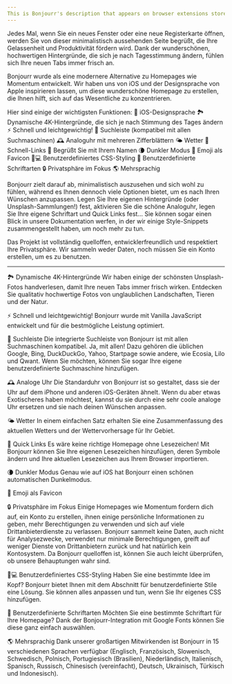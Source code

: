 ```yaml
---
This is Bonjourr's description that appears on browser extensions stores.
---
```


Jedes Mal, wenn Sie ein neues Fenster oder eine neue Registerkarte öffnen, werden Sie von dieser minimalistisch aussehenden Seite begrüßt, die Ihre Gelassenheit und Produktivität fördern wird. Dank der wunderschönen, hochwertigen Hintergründe, die sich je nach Tagesstimmung ändern, fühlen sich Ihre neuen Tabs immer frisch an.

Bonjourr wurde als eine modernere Alternative zu Homepages wie Momentum entwickelt. Wir haben uns von iOS und der Designsprache von Apple inspirieren lassen, um diese wunderschöne Homepage zu erstellen, die Ihnen hilft, sich auf das Wesentliche zu konzentrieren.

Hier sind einige der wichtigsten Funktionen:
🍏 iOS-Designsprache
🏞 Dynamische 4K-Hintergründe, die sich je nach Stimmung des Tages ändern
⚡️ Schnell und leichtgewichtig!
🔎 Suchleiste (kompatibel mit allen Suchmaschinen)
🕰 Analoguhr mit mehreren Zifferblättern
🌤 Wetter
🔗 Schnell-Links
👋 Begrüßt Sie mit Ihrem Namen
🌘 Dunkler Modus
🥖 Emoji als Favicon
🧑💻 Benutzerdefiniertes CSS-Styling
📝 Benutzerdefinierte Schriftarten
🔒 Privatsphäre im Fokus
🌎 Mehrsprachig

Bonjourr zielt darauf ab, minimalistisch auszusehen und sich wohl zu fühlen, während es Ihnen dennoch viele Optionen bietet, um es nach Ihren Wünschen anzupassen. Legen Sie Ihre eigenen Hintergründe (oder Unsplash-Sammlungen!) fest, aktivieren Sie die schöne Analoguhr, legen Sie Ihre eigene Schriftart und Quick Links fest... Sie können sogar einen Blick in unsere Dokumentation werfen, in der wir einige Style-Snippets zusammengestellt haben, um noch mehr zu tun.

Das Projekt ist vollständig quelloffen, entwicklerfreundlich und respektiert Ihre Privatsphäre. Wir sammeln weder Daten, noch müssen Sie ein Konto erstellen, um es zu benutzen.

---

🏞 Dynamische 4K-Hintergründe
Wir haben einige der schönsten Unsplash-Fotos handverlesen, damit Ihre neuen Tabs immer frisch wirken. Entdecken Sie qualitativ hochwertige Fotos von unglaublichen Landschaften, Tieren und der Natur.

⚡️ Schnell und leichtgewichtig!
Bonjourr wurde mit Vanilla JavaScript entwickelt und für die bestmögliche Leistung optimiert.

🔎 Suchleiste
Die integrierte Suchleiste von Bonjourr ist mit allen Suchmaschinen kompatibel. Ja, mit allen! Dazu gehören die üblichen Google, Bing, DuckDuckGo, Yahoo, Startpage sowie andere, wie Ecosia, Lilo und Qwant. Wenn Sie möchten, können Sie sogar Ihre eigene benutzerdefinierte Suchmaschine hinzufügen.

🕰 Analoge Uhr
Die Standarduhr von Bonjourr ist so gestaltet, dass sie der Uhr auf dem iPhone und anderen iOS-Geräten ähnelt. Wenn du aber etwas Exotischeres haben möchtest, kannst du sie durch eine sehr coole analoge Uhr ersetzen und sie nach deinen Wünschen anpassen.

🌤 Wetter
In einem einfachen Satz erhalten Sie eine Zusammenfassung des aktuellen Wetters und der Wettervorhersage für Ihr Gebiet.

🔗 Quick Links
Es wäre keine richtige Homepage ohne Lesezeichen! Mit Bonjourr können Sie Ihre eigenen Lesezeichen hinzufügen, deren Symbole ändern und Ihre aktuellen Lesezeichen aus Ihrem Browser importieren.

🌘 Dunkler Modus
Genau wie auf iOS hat Bonjourr einen schönen automatischen Dunkelmodus.

🥖 Emoji als Favicon

🔒 Privatsphäre im Fokus
Einige Homepages wie Momentum fordern dich auf, ein Konto zu erstellen, ihnen einige persönliche Informationen zu geben, mehr Berechtigungen zu verwenden und sich auf viele Drittanbieterdienste zu verlassen. Bonjourr sammelt keine Daten, auch nicht für Analysezwecke, verwendet nur minimale Berechtigungen, greift auf weniger Dienste von Drittanbietern zurück und hat natürlich kein Kontosystem. Da Bonjourr quelloffen ist, können Sie auch leicht überprüfen, ob unsere Behauptungen wahr sind.

🧑💻 Benutzerdefiniertes CSS-Styling
Haben Sie eine bestimmte Idee im Kopf? Bonjourr bietet Ihnen mit dem Abschnitt für benutzerdefinierte Stile eine Lösung. Sie können alles anpassen und tun, wenn Sie Ihr eigenes CSS hinzufügen.

📝 Benutzerdefinierte Schriftarten
Möchten Sie eine bestimmte Schriftart für Ihre Homepage? Dank der Bonjourr-Integration mit Google Fonts können Sie diese ganz einfach auswählen.

🌎 Mehrsprachig
Dank unserer großartigen Mitwirkenden ist Bonjourr in 15 verschiedenen Sprachen verfügbar (Englisch, Französisch, Slowenisch, Schwedisch, Polnisch, Portugiesisch (Brasilien), Niederländisch, Italienisch, Spanisch, Russisch, Chinesisch (vereinfacht), Deutsch, Ukrainisch, Türkisch und Indonesisch).
